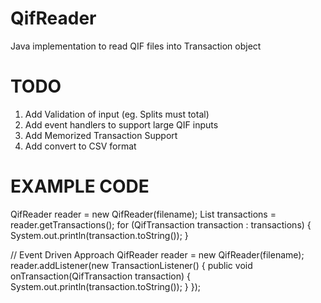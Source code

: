 QifReader
=========

Java implementation to read QIF files into Transaction object

TODO
====

1. Add Validation of input (eg. Splits must total)
2. Add event handlers to support large QIF inputs
3. Add Memorized Transaction Support
4. Add convert to CSV format

EXAMPLE CODE
============

QifReader reader = new QifReader(filename);
List<QifTransaction> transactions = reader.getTransactions();
for (QifTransaction transaction : transactions) {
	System.out.println(transaction.toString());
}

// Event Driven Approach
QifReader reader = new QifReader(filename);
reader.addListener(new TransactionListener() {
	public void onTransaction(QifTransaction transaction) {
		System.out.println(transaction.toString());
	}
});

